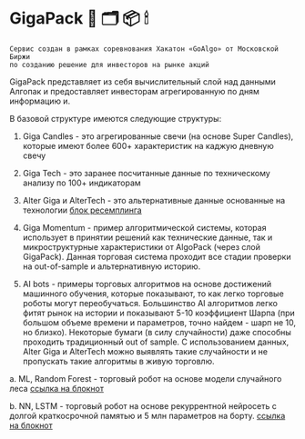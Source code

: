 # GigaPack 🧩 🗂 📦 🕯

```shell
Сервис создан в рамках соревнования Хакатон «GoAlgo» от Московской Биржи
по созданию решение для инвесторов на рынке акций
```

GigaPack представляет из себя вычислительный слой над данными Алгопак и предоставляет инвесторам агрегированную по дням информацию и.

В базовой структуре имеются следующие структуры:

1.  Giga Candles - это агрегированные свечи (на основе Super Candles), которые имеют более 600+ характеристик на каджую дневную свечу

2.  Giga Tech - это заранее посчитанные данные по техническому анализу по 100+ индикаторам

3.  Alter Giga и AlterTeсh - это альтернативные данные основанные на технологии [блок ресемплинга]()

4.  Giga Momentum - пример алгоритмической системы, которая использует в принятии решений как технические данные, так и микроструктурные характеристики от AlgoPack (через слой GigaPack). Данная торговая система проходит все стадии проверки на out-of-sample и альтернативную историю.

5.  AI bots - примеры торговых алгоритмов на основе достижений машинного обучения, которые показывают, то как легко торговые роботы могут переобучаться. Большинство AI алгоритмов легко фитят рынок на истории и показывают 5-10 коэффициент Шарпа (при большом объеме времени и параметров, точно найдем - шарп не 10, но близко). Некоторые бумаги (в силу случайности) даже способны проходить традиционный out of sample. С использованием данных, Alter Giga и AlterTeсh можно выявлять такие случайности и не пропускать такие алгоритмы в живую торговлю.

   a. ML, Random Forest - торговый робот на основе модели случайного леса  [ссылка на блокнот](https://swagger.rusquant.ru)

   b. NN, LSTM - торговый робот на основе рекуррентной нейросеть с долгой краткосрочной памятью и 5 млн параметров на борту. [ссылка на блокнот](https://swagger.rusquant.ru)

